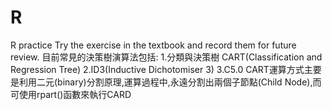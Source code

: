 # R
R practice
Try the exercise in the textbook and record them for future review.
目前常見的決策樹演算法包括:
1.分類與決策樹 CART(Classification and Regression Tree) 2.ID3(Inductive Dichotomiser 3) 3.C5.0
CART運算方式主要是利用二元(binary)分割原理,運算過程中,永遠分割出兩個子節點(Child Node),而可使用rpart()函數來執行CARD
